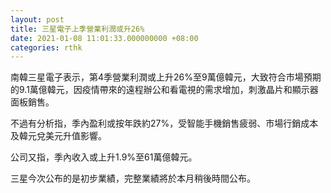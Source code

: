 ```yaml
---
layout: post
title: 三星電子上季營業利潤或升26%
date: 2021-01-08 11:01:33.000000000 +08:00
categories: rthk
---
```


南韓三星電子表示，第4季營業利潤或上升26%至9萬億韓元，大致符合市場預期的9.1萬億韓元，因疫情帶來的遠程辦公和看電視的需求增加，刺激晶片和顯示器面板銷售。

不過有分析指，季內盈利或按年跌約27%，受智能手機銷售疲弱、市場行銷成本及韓元兌美元升值影響。

公司又指，季內收入或上升1.9%至61萬億韓元。

三星今次公布的是初步業績，完整業績將於本月稍後時間公布。
